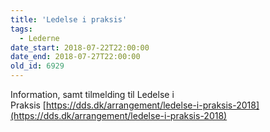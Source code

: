 ```yaml
---
title: 'Ledelse i praksis'
tags:
  - Lederne
date_start: 2018-07-22T22:00:00
date_end: 2018-07-27T22:00:00
old_id: 6929
---
```

Information, samt tilmelding til Ledelse i Praksis&nbsp;[https://dds.dk/arrangement/ledelse-i-praksis-2018](https://dds.dk/arrangement/ledelse-i-praksis-2018)
